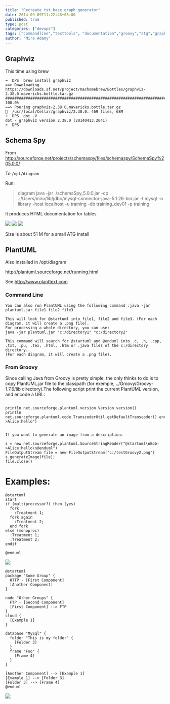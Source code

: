 ```yaml
---
title: "Recreate txt base graph generator"
date: 2014-09-09T11:22:48+08:00
published: true
type: post
categories: ["devops"]
tags: ["commandline","texttools", "documentation","groovy","atg","graphviz"]
author: "Miro Adamy"
---
```



## Graphviz
This time using brew

```
➜  DPS  brew install graphviz
==> Downloading https://downloads.sf.net/project/machomebrew/Bottles/graphviz-2.38.0.mavericks.bottle.tar.gz
######################################################################## 100.0%
==> Pouring graphviz-2.38.0.mavericks.bottle.tar.gz
🍺  /usr/local/Cellar/graphviz/2.38.0: 469 files, 68M
➜  DPS  dot -V
dot - graphviz version 2.38.0 (20140413.2041)
➜  DPS
```

## Schema Spy
From <http://sourceforge.net/projects/schemaspy/files/schemaspy/SchemaSpy%205.0.0/>

To `/opt/diagram`

Run: 

> diagram  java -jar ./schemaSpy_5.0.0.jar -cp .:/Users/miro/lib/jdbc/mysql-connector-java-5.1.26-bin.jar -t mysql -o library -host localhost -u training -db training_dev01 -p training

It produces HTML documentation for tables

![](/images/graph-1.jpeg)
![](/images/graph-2.jpeg)
![](/images/graph-3.jpeg)


Size is about 51 M for a small ATG install

## PlantUML

Also installed in /opt/diagram

<http://plantuml.sourceforge.net/running.html>

See <http://www.planttext.com>

### Command Line
```
You can also run PlantUML using the following command :java -jar plantuml.jar file1 file2 file3
 
This will look for @startuml into file1, file2 and file3. (For each diagram, it will create a .png file).
For processing a whole directory, you can use:
java -jar plantuml.jar "c:/directory1" "c:/directory2"
 
This command will search for @startuml and @enduml into .c, .h, .cpp, .txt, .pu, .tex, .html, .htm or .java files of the c:/directory directory. 
(For each diagram, it will create a .png file).
```

### From Groovy

Since calling Java from Groovy is pretty simple, the only thinks to do is to copy PlantUML.jar file to the classpath (for exemple, ../Groovy/Groovy-1.7.6/lib directory).The following script print the current PlantUML version, and encode a URL:
 
```
 
println net.sourceforge.plantuml.version.Version.version() 
println net.sourceforge.plantuml.code.TranscoderUtil.getDefaultTranscoder().encode("Bob->Alice:hello")
 
 
If you want to generate an image from a description:

s = new net.sourceforge.plantuml.SourceStringReader("@startuml\nBob->Alice:hello\n@enduml")
FileOutputStream file = new FileOutputStream("c:/testGroovy2.png")
s.generateImage(file);
file.close()
```

# Examples:

```
@startuml
start
if (multiprocessor?) then (yes)
  fork
    :Treatment 1;
  fork again
    :Treatment 2;
  end fork
else (monoproc)
  :Treatment 1;
  :Treatment 2;
endif
 
@enduml
```

![](/images/graph-4.png)

```
@startuml
package "Some Group" {
  HTTP - [First Component]
  [Another Component]
}
  
node "Other Groups" {
  FTP - [Second Component]
  [First Component] --> FTP
}
cloud {
  [Example 1]
}
 
database "MySql" {
  folder "This is my folder" {
    [Folder 3]
  }
  frame "Foo" {
    [Frame 4]
  }
}
 
[Another Component] --> [Example 1]
[Example 1] --> [Folder 3]
[Folder 3] --> [Frame 4]
@enduml
```

![](/images/graph-5.png)

